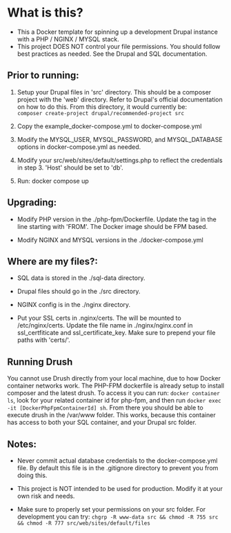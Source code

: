 # What is this?
- This a Docker template for spinning up a development Drupal instance with a PHP / NGINX / MYSQL stack.  
- This project DOES NOT control your file permissions. You should follow best practices as needed. See the Drupal and SQL documentation.  
  
## Prior to running:  
1. Setup your Drupal files in 'src' directory. This should be a composer project with the 'web' directory. Refer to Drupal's official documentation on how to do this. From this directory, it would currently be:  
`composer create-project drupal/recommended-project src`  
  
2. Copy the example_docker-compose.yml to docker-compose.yml    
  
3. Modify the MYSQL_USER, MYSQL_PASSWORD, and MYSQL_DATABASE options in docker-compose.yml as needed.  
  
3. Modify your src/web/sites/default/settings.php to reflect the credentials in step 3. 'Host' should be set to 'db'.  
  
4. Run: docker compose up  
  
## Upgrading:  
- Modify PHP version in the ./php-fpm/Dockerfile. Update the tag in the line starting with 'FROM'. The Docker image should be FPM based.  
  
- Modify NGINX and MYSQL versions in the ./docker-compose.yml  
  
## Where are my files?: 
- SQL data is stored in the ./sql-data directory.  
  
- Drupal files should go in the ./src directory.  
  
- NGINX config is in the ./nginx directory.  

- Put your SSL certs in .nginx/certs. The will be mounted to /etc/nginx/certs. Update the file name in ./nginx/nginx.conf in ssl_certfiticate and ssl_certificate_key. Make sure to prepend your file paths with 'certs/'.

## Running Drush
You cannot use Drush directly from your local machine, due to how Docker container networks work. The PHP-FPM dockerfile is already setup to install composer and the latest drush. To access it you can run: `docker container ls`, look for your related container id for php-fpm, and then run `docker exec -it [DockerPhpFpmContainerId] sh`. From there you should be able to execute drush in the /var/www folder. This works, because this container has access to both your SQL container, and your Drupal src folder.

## Notes:  
- Never commit actual database credentials to the docker-compose.yml file. By default this file is in the .gitignore directory to prevent you from doing this.  
  
- This project is NOT intended to be used for production. Modify it at your own risk and needs.  
  
- Make sure to properly set your permissions on your src folder. For development you can try: `chgrp -R www-data src && chmod -R 755 src && chmod -R 777 src/web/sites/default/files`